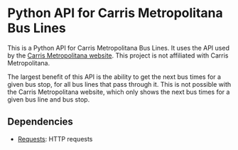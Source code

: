 # Python API for Carris Metropolitana Bus Lines

This is a Python API for Carris Metropolitana Bus Lines. It uses the API used by the [Carris Metropolitana website](https://www.carrismetropolitana.pt/horarios/). This project is not affiliated with Carris Metropolitana.

The largest benefit of this API is the ability to get the next bus times for a given bus stop, for all bus lines that pass through it. This is not possible with the Carris Metropolitana website, which only shows the next bus times for a given bus line and bus stop.


## Dependencies

- [Requests](https://pypi.org/project/requests/): HTTP requests

